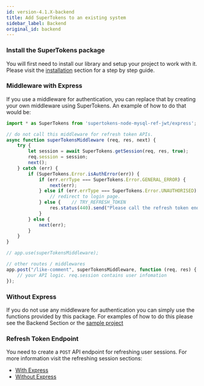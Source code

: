 ```yaml
---
id: version-4.1.X-backend
title: Add SuperTokens to an existing system
sidebar_label: Backend
original_id: backend
---
```


### Install the SuperTokens package
You will first need to install our library and setup your project to work with it. Please visit the [installation](../backend/installation) section for a step by step guide.


### Middleware with Express
If you use a middleware for authentication, you can replace that by creating your own middleware using SuperTokens. An example of how to do that would be:

```js
import * as SuperTokens from 'supertokens-node-mysql-ref-jwt/express';

// do not call this middleware for refresh token APIs.
async function superTokensMiddleware (req, res, next) {
    try {
        let session = await SuperTokens.getSession(req, res, true);
        req.session = session;
        next();
    } catch (err) {
        if (SuperTokens.Error.isAuthError(err)) {
            if (err.errType === SuperTokens.Error.GENERAL_ERROR) {
                next(err);
            } else if (err.errType === SuperTokens.Error.UNAUTHORISED) {
                // redirect to login page.
            } else {    // TRY_REFRESH_TOKEN
                res.status(440).send("Please call the refresh token endpoint");
            }
        } else {
            next(err);
        }
    }
}

// app.use(superTokensMiddleware);

// other routes / middlewares
app.post("/like-comment", superTokensMiddleware, function (req, res) {
    // your API logic. req.session contains user infomation
});
```

### Without Express

If you do not use any middleware for authentication you can simply use the functions provided by this package. For examples of how to do this please see the Backend Section or the <a href="https://github.com/supertokens/auth-demo" target="_blank" class="highlighted-link orange">sample project</a>

### Refresh Token Endpoint

You need to create a ```POST``` API endpoint for refreshing user sessions. For more information visit the refreshing session sections:
- [With Express](../backend/usage-with-express/refreshing-session)
- [Without Express](../backend/usage-without-express/refreshing-session)
